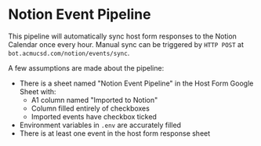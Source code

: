 # Notion Event Pipeline

This pipeline will automatically sync host form responses to the Notion Calendar
once every hour. Manual sync can be triggered by `HTTP POST` at `bot.acmucsd.com/notion/events/sync`.

A few assumptions are made about the pipeline:
- There is a sheet named "Notion Event Pipeline" in the Host Form Google Sheet with:
    - A1 column named "Imported to Notion"
    - Column filled entirely of checkboxes
    - Imported events have checkbox ticked
- Environment variables in `.env` are accurately filled
- There is at least one event in the host form response sheet
